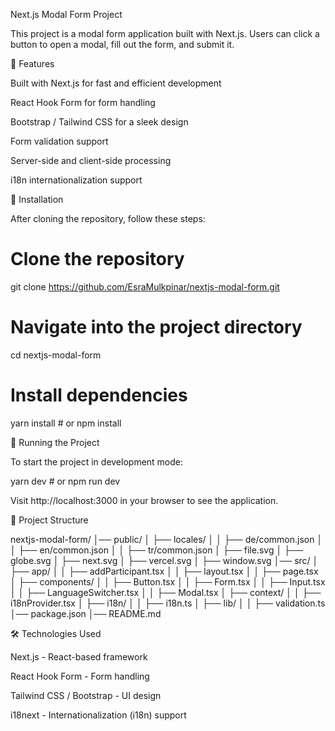 Next.js Modal Form Project

This project is a modal form application built with Next.js. Users can click a button to open a modal, fill out the form, and submit it.

🚀 Features

Built with Next.js for fast and efficient development

React Hook Form for form handling

Bootstrap / Tailwind CSS for a sleek design

Form validation support

Server-side and client-side processing

i18n internationalization support

📌 Installation

After cloning the repository, follow these steps:

# Clone the repository
git clone https://github.com/EsraMulkpinar/nextjs-modal-form.git

# Navigate into the project directory
cd nextjs-modal-form

# Install dependencies
yarn install  # or npm install

🚀 Running the Project

To start the project in development mode:

yarn dev  # or npm run dev

Visit http://localhost:3000 in your browser to see the application.

📁 Project Structure

nextjs-modal-form/
│── public/
│   ├── locales/
│   │   ├── de/common.json
│   │   ├── en/common.json
│   │   ├── tr/common.json
│   ├── file.svg
│   ├── globe.svg
│   ├── next.svg
│   ├── vercel.svg
│   ├── window.svg
│── src/
│   ├── app/
│   │   ├── addParticipant.tsx
│   │   ├── layout.tsx
│   │   ├── page.tsx
│   ├── components/
│   │   ├── Button.tsx
│   │   ├── Form.tsx
│   │   ├── Input.tsx
│   │   ├── LanguageSwitcher.tsx
│   │   ├── Modal.tsx
│   ├── context/
│   │   ├── i18nProvider.tsx
│   ├── i18n/
│   │   ├── i18n.ts
│   ├── lib/
│   │   ├── validation.ts
│── package.json
│── README.md

🛠 Technologies Used

Next.js - React-based framework

React Hook Form - Form handling

Tailwind CSS / Bootstrap - UI design

i18next - Internationalization (i18n) support


